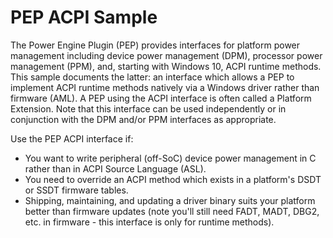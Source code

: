 PEP ACPI Sample
===============

The Power Engine Plugin (PEP) provides interfaces for platform power management including device power management (DPM), processor power management (PPM), and, starting with Windows 10, ACPI runtime methods. This sample documents the latter: an interface which allows a PEP to implement ACPI runtime methods natively via a Windows driver rather than firmware (AML). A PEP using the ACPI interface is often called a Platform Extension. Note that this interface can be used independently or in conjunction with the DPM and/or PPM interfaces as appropriate.

Use the PEP ACPI interface if:
* You want to write peripheral (off-SoC) device power management in C rather than in ACPI Source Language (ASL).
* You need to override an ACPI method which exists in a platform's DSDT or SSDT firmware tables. 
* Shipping, maintaining, and updating a driver binary suits your platform better than firmware updates (note you'll still need FADT, MADT, DBG2, etc. in firmware - this interface is only for runtime methods).
